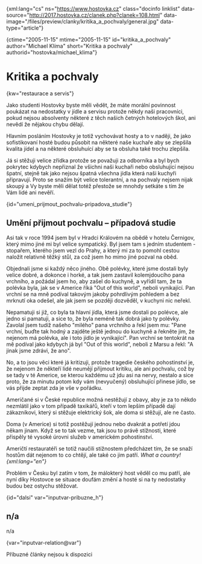 
{xml:lang="cs" ns="https://www.hostovka.cz" class="docinfo linklist" data-source="http://2017.hostovka.cz/clanek.php?clanek=108.html" data-image="/files/preview/clanky/kritika\_a\_pochvaly/general.jpg" data-type="article"}

{ctime="2005-11-15" mtime="2005-11-15" id="kritika\_a\_pochvaly" author="Michael Klíma" short="Kritika a pochvaly" authorid="hostovka/michael_klima"}

# Kritika a pochvaly

<!-- generated attribute kw by user_updatekw.sh on 2020-07-05, do not edit -->

{kw="restaurace a servis"}

Jako studenti Hostovky byste měli vědět, že máte morální povinnost poukázat na nedostatky v jídle a servisu protože někdy naši pracovníci, pokud nejsou absolventy některé z těch našich četných hotelových škol, ani nevědí že nějakou chybu dělají.

Hlavním posláním Hostovky je totiž vychovávat hosty a to v naději, že jako sofistikovaní hosté budou působit na některé naše kuchaře aby se zlepšila kvalita jídel a na některé obsluhuící aby se ta obsluha také trochu zlepšila.

Já si stěžuji velice zřídka protože se považuji za odborníka a byl bych pokrytec kdybych nepřiznal že všichni naši kuchaři nebo obsluhující nejsou špatní, stejně tak jako nejsou špatná všechna jídla která naši kuchyři připravují. Proto se snažím být velice tolerantní, a na pochvaly nejsem nijak skoupý a Vy byste měli dělat totéž přestože se mnohdy setkáte s tím že Vám lidé ani nevěří.

{id="umeni\_prijmout\_pochvalu-pripadova_studie"}

## Umění přijmout pochvalu – případová studie

Asi tak v roce 1994 jsem byl v Hradci Královém na obědě v hotelu Černigov, který mimo jiné mi byl velice sympatický. Byl jsem tam s jedním studentem - stopařem, kterého jsem vezl do Prahy, a který mi za to pomohl cestou naložit relativně těžký stůl, za což jsem ho mimo jiné pozval na oběd.

Objednali jsme si každý něco jiného. Obě polévky, které jsme dostali byly velice dobré, a dokonce i horké, a tak jsem zastavil kolemjdoucího pana vrchního, a požádal jsem ho, aby zašel do kuchyně, a vyřídil tam, že ta polévka byla, jak se v Americe říká "Out of this world", neboli vynikající. Pan vrchní se na mně podíval takovým jakoby pohrdlivým pohledem a bez mrknutí oka odešel, ale jak jsem se později dozvěděl, v kuchyni nic neřekl.

Nepamatuji si již, co byla ta hlavní jídla, která jsme dostali po polévce, ale jedno si pamatuji, a sice to, že byla neméně tak dobrá jako ty polévky. Zavolal jsem tudíž našeho "milého" pana vrchního a řekl jsem mu: "Pane vrchní, buďte tak hodný a zajděte ještě jednou do kuchyně a řekněte jim, že nejenom má polévka, ale i toto jídlo je vynikající". Pan vrchní se tentokrát na mě podíval jako kdybych já byl "Out of this world", neboli z Marsu a řekl: "A jinak jsme zdrávi, že ano".

No, a to jsou věci které já kritizuji, protože tragedie českého pohostinství je, že nejenom že někteří lidé neumějí přijmout kritiku, ale ani pochvalu, což by se tady v té Americe, se kterou každému už jdu asi na nervy, nestalo a sice proto, že za minutu potom kdy vám (nevyučený) obsluhující přinese jídlo, se vás přijde zeptat zda je vše v pořádku.

Američané si v České republice možná nestěžují z obavy, aby je za to někdo nezmlátil jako v tom případě taxikářů, kteří v tom lepším případě dají zákazníkovi, který si stěžuje elektrický šok, ale doma si stěžují, ale ne často.

Doma (v Americe) si totiž postěžují jednou nebo dvakrát a potřetí jdou někam jinam. Když se to tak vezme, tak jsou to právě stížnosti, které přispěly té vysoké úrovni služeb v americkém pohostinství.

Američtí restauratéři se totiž naučili stížnostem předcházet tím, že se snaží hostům dát nejenom to co chtějí, ale také co jim patří. _What a country! {xml:lang="en"}_

Problém v Česku byl zatím v tom, že málokterý host věděl co mu patří, ale nyní díky Hostovce se situace doufám změní a hosté si na ty nedostatky budou bez ostychu stěžovat.

{id="dalsi" var="inputvar-pribuzne_h"}

## n/a

n/a

{var="inputvar-relation@var"}

Příbuzné články nejsou k dispozici

